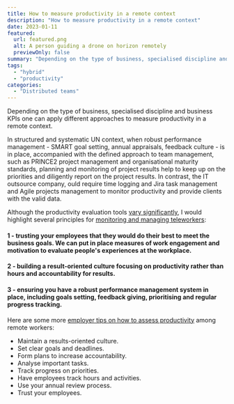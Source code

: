 ```yaml
---
title: How to measure productivity in a remote context
description: "How to measure productivity in a remote context"
date: 2023-01-11
featured:
  url: featured.png
  alt: A person guiding a drone on horizon remotely
  previewOnly: false
summary: "Depending on the type of business, specialised discipline and business KPIs one can apply different approaches to measure productivity in ..."
tags:
  - "hybrid"
  - "productivity"
categories:
  - "Distributed teams"
---
```


Depending on the type of business, specialised discipline and business KPIs one can apply different approaches to measure productivity in a remote context. 

In structured and systematic UN context, when robust performance management - SMART goal setting, annual appraisals, feedback culture - is in place, accompanied with the defined approach to team management, such as PRINCE2 project management and organisational maturity standards, planning and monitoring of project results help to keep up on the priorities and diligently report on the project results. In contrast, the IT outsource company, ould require time logging and Jira task management and Agile projects management to monitor productivity and provide clients with the valid data. 

Although the productivity evaluation tools [vary significantly](https://remote.co/qa-leading-remote-companies/how-do-you-measure-productivity-of-remote-workers/), I would highlight several principles for [monitoring and managing teleworkers](https://remote.co/4-proven-remote-productivity-monitoring-and-management-strategies/):
#### 1 - trusting your employees that they would do their best to meet the business goals. We can put in place measures of work engagement and motivation to evaluate people's experiences at the workplace. 
#### 2 - building a result-oriented culture focusing on productivity rather than hours and accountability for results. 
#### 3 - ensuring you have a robust performance management system in place, including goals setting, feedback giving, prioritising and regular progress tracking.

Here are some more [employer tips on how to assess productivity](https://remote.co/employers-share-how-measure-productivity-among-remote-workers/) among remote workers:
* Maintain a results-oriented culture.
* Set clear goals and deadlines.
* Form plans to increase accountability.
* Analyse important tasks.
* Track progress on priorities.
* Have employees track hours and activities.
* Use your annual review process.
* Trust your employees.
